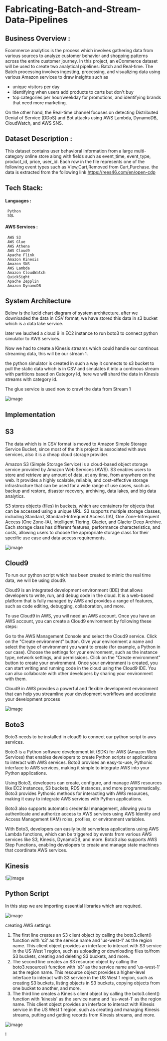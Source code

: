 # Fabricating-Batch-and-Stream-Data-Pipelines

## Business Overview :
Ecommerce analytics is the process which involves gathering data from various sources to analyze customer behavior and shopping patterns across the entire customer journey. In this project, an eCommerce dataset will be used to create two analytical pipelines: Batch and Real-time. The Batch processing involves ingesting, processing, and visualizing data using various Amazon services to draw insights such as 
- unique visitors per day 
- identifying when users add products to carts but don't buy 
- top categories per hour/weekday for promotions, and identifying brands that need more marketing. 

On the other hand, the Real-time channel focuses on detecting Distributed Denial of Service (DDoS) and Bot attacks using AWS Lambda, DynamoDB, CloudWatch, and AWS SNS.
     
## Dataset Description :

This dataset contains user behavioral information from a large multi-category online store along with fields such as event_time, event_type, product_id, price, user_id. Each row in the file represents one of the following event types such as View,Cart,Removed from Cart,Purchase. the data is extracted from the following link https://rees46.com/en/open-cdp

## Tech Stack:
#### Languages : 
     Python
     SQL
#### AWS Services :
     AWS S3
     AWS Glue
     AWS Athena
     AWS Cloud9
     Apache Flink
     Amazon Kinesis
     Amazon SNS
     AWS Lambda
     Amazon CloudWatch
     QuickSight
     Apache Zepplin
     Amazon DynamoDB
     
## System Architecture 

Below is the lucid chart diagram of system architecture. after we downloaded the data in CSV format, we have stored this data in s3 bucket which is a data lake service. 

later we lauched a cloud 9 in EC2 instance to run boto3 to connect python simulator to AWS services.

Now we had to create a Kinesis streams which could handle our continous streaming data, this will be our stream 1.

the python simulator is created in such a way it connects to s3 bucket to pull the static data which is in CSV and simulates it into a continous stream with partitions based on Category Id, here we will shard the data in Kinesis streams with category id.

The glue service is used now to crawl the data from Stream 1


  
![image](https://user-images.githubusercontent.com/83365184/222992271-4c3f3f06-fb32-4664-9968-b52d5ba93a34.png)

## Implementation

## S3 

The data which is in CSV format is moved to Amazon Simple Storage Service Bucket, since most of the this project is associated with aws services, also it is a cheap cloud storage provider.

Amazon S3 (Simple Storage Service) is a cloud-based object storage service provided by Amazon Web Services (AWS). S3 enables users to store and retrieve any amount of data, at any time, from anywhere on the web. It provides a highly scalable, reliable, and cost-effective storage infrastructure that can be used for a wide range of use cases, such as backup and restore, disaster recovery, archiving, data lakes, and big data analytics.

S3 stores objects (files) in buckets, which are containers for objects that can be accessed using a unique URL. S3 supports multiple storage classes, including Standard, Standard-Infrequent Access (IA), One Zone-Infrequent Access (One Zone-IA), Intelligent Tiering, Glacier, and Glacier Deep Archive. Each storage class has different features, performance characteristics, and costs, allowing users to choose the appropriate storage class for their specific use case and data access requirements.

![image](https://user-images.githubusercontent.com/83365184/222992656-74222c6d-496b-4e43-8fc7-2114bde0bbee.png)

## Cloud9 

To run our python script which has been created to mimic the real time data, we will be using cloud9.

Cloud9 is an integrated development environment (IDE) that allows developers to write, run, and debug code in the cloud. It is a web-based platform that is fully managed by AWS and provides a range of features, such as code editing, debugging, collaboration, and more.

To use Cloud9 in AWS, you will need an AWS account. Once you have an AWS account, you can create a Cloud9 environment by following these steps:

Go to the AWS Management Console and select the Cloud9 service.
Click on the "Create environment" button.
Give your environment a name and select the type of environment you want to create (for example, a Python in our case).
Choose the settings for your environment, such as the instance type, network settings, and permissions.
Click on the "Create environment" button to create your environment.
Once your environment is created, you can start writing and running code in the cloud using the Cloud9 IDE. You can also collaborate with other developers by sharing your environment with them.

Cloud9 in AWS provides a powerful and flexible development environment that can help you streamline your development workflows and accelerate your development process

![image](https://user-images.githubusercontent.com/83365184/222992678-2b29bb90-2c90-4578-92f2-6d0da154ee0f.png)

## Boto3

Boto3 needs to be installed in cloud9 to connect our python script to aws services.

Boto3 is a Python software development kit (SDK) for AWS (Amazon Web Services) that enables developers to create Python scripts or applications to interact with AWS services. Boto3 provides an easy-to-use, Pythonic interface to AWS services, making it simple to integrate AWS into your Python applications.

Using Boto3, developers can create, configure, and manage AWS resources like EC2 instances, S3 buckets, RDS instances, and more programmatically. Boto3 provides Pythonic methods for interacting with AWS resources, making it easy to integrate AWS services with Python applications.

Boto3 also supports automatic credential management, allowing you to authenticate and authorize access to AWS services using AWS Identity and Access Management (IAM) roles, profiles, or environment variables.

With Boto3, developers can easily build serverless applications using AWS Lambda functions, which can be triggered by events from various AWS services like S3, Kinesis, DynamoDB, and more. Boto3 also supports AWS Step Functions, enabling developers to create and manage state machines that coordinate AWS services.

## Kinesis 

!![image](https://user-images.githubusercontent.com/83365184/226069598-07c0d01c-37d6-495c-a876-be4236271afd.png)


## Python Script

In this step we are importing essential libraries which are required.

![image](https://user-images.githubusercontent.com/83365184/226068960-6ff395dc-e416-4bcb-817e-2f3f420128f0.png)

creating AWS settings

1. The first line creates an S3 client object by calling the boto3.client() function with 's3' as the service name and 'us-west-1' as the region name. This client object provides an interface to interact with S3 service in the US West 1 region, such as uploading or downloading files to/from S3 buckets, creating and deleting S3 buckets, and more..
2. The second line creates an S3 resource object by calling the boto3.resource() function with 's3' as the service name and 'us-west-1' as the region name. This resource object provides a higher-level interface to interact with S3 service in the US West 1 region, such as creating S3 buckets, listing objects in S3 buckets, copying objects from one bucket to another, and more.
3. The third line creates a Kinesis client object by calling the boto3.client() function with 'kinesis' as the service name and 'us-west-1' as the region name. This client object provides an interface to interact with Kinesis service in the US West 1 region, such as creating and managing Kinesis streams, putting and getting records from Kinesis streams, and more.

![image](https://user-images.githubusercontent.com/83365184/226069049-ea77f808-4984-47ae-9c49-c3c2cc79c725.png)



! 












   
                                      

